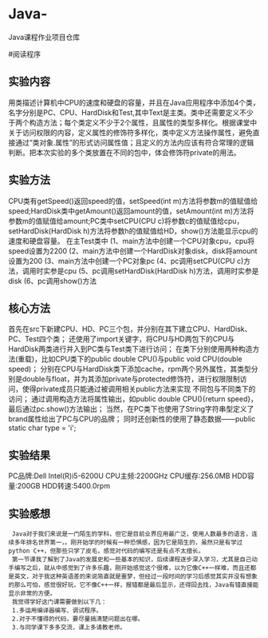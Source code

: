 # Java-
Java课程作业项目仓库

#阅读程序

## 实验内容
   用类描述计算机中CPU的速度和硬盘的容量，并且在Java应用程序中添加4个类，名字分别是PC、CPU、HardDisk和Test,其中Text是主类。类中还需要定义不少于两个构造方法；每个类定义不少于2个属性，且属性的类型多样化。根据课堂中关于访问权限的内容，定义属性的修饰符多样化，类中定义方法操作属性，避免直接通过“类对象.属性”的形式访问属性值；且定义的方法内应该有符合常理的逻辑判断。把本次实验的多个类放置在不同的包中，体会修饰符private的用法。

## 实验方法
   CPU类有getSpeed()返回speed的值，setSpeed(int m)方法将参数m的值赋值给speed;HardDisk类中getAmount()返回amount的值，setAmount(int m)方法将参数m的值赋值给amount;PC类中setCPU(CPU c)将参数c的值赋值给cpu，setHardDisk(HardDisk h)方法将参数h的值赋值给HD，show()方法能显示cpu的速度和硬盘容量。
   在主Test类中
   (1、main方法中创建一个CPU对象cpu，cpu将speed设置为2200
   (2、main方法中创建一个HardDisk对象disk，disk将amount设置为200
   (3、main方法中创建一个PC对象pc
   (4、pc调用setCPU(CPU c)方法，调用时实参是cpu
   (5、pc调用setHardDisk(HardDisk h)方法，调用时实参是disk
   (6、pc调用show()方法
   
## 核心方法
  首先在src下新建CPU、HD、PC三个包，并分别在其下建立CPU、HardDisk、PC、Test四个类；
  还使用了import关键字，将CPU与HD两包下的CPU与HardDisk两类进行并入到PC类与Test类下进行访问；
  在类下分别使用两种构造方法(重载)，比如CPU类下的public double CPU()与public void CPU(double speed)；
  分别在CPU与HardDisk类下添加cache，rpm两个另外属性，其类型分别是double与float，并为其添加private与protected修饰符，进行权限限制访问，使得private成员只能通过被调用相关public方法来实现   不同包与不同类下的访问；
  通过调用构造方法将属性输出，如public double CPU(){return speed}，最后通过pc.show()方法输出；
  当然，在PC类下也使用了String字符串型定义了brand属性给出了PC与CPU的品牌；
  同时还创新性的使用了静态数据——public static char type = 'i';

## 实验结果
PC品牌:Dell
Intel(R)i5-6200U
CPU主频:2200GHz
CPU缓存:256.0MB
HDD容量:200GB
HDD转速:5400.0rpm

## 实验感想
     Java对于我们来说是一门陌生的学科，但它是目前业界应用最广泛，使用人数最多的语言，连续多年排名世界第一，。刚开始学的时候有一种恐惧感，因为它是陌生的，虽然只是有学过python C++，但那些只学了皮毛，感觉对代码的编写还是有点不太擅长。
     第一节课我了解到了Java的发展史和一些基本的知识，后续课程逐步深入学习，尤其是自己动手编写之后，就从中感觉到了许多乐趣，刚开始感觉这个很难，以为它像C++一样难，而且还都是英文，对于我这种英语差的来说简直就是噩梦，但经过一段时间的学习后感觉其实并没有想象的那么可怕，感觉很好玩，它不像C++一样，报错都是最后显示，还得回去找，Java有错直接能显示非常的方便。
     我觉得学好这门课需要做到以下几：
     1.多运用编译器编写、调试程序。
     2.对于不懂得的代码，要尽量搞清楚问题出在哪。
     3.与同学课下多多交流，课上多请教老师。



















